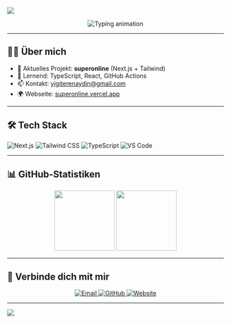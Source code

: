 <!-- 🎨 Banner -->
<img src="https://capsule-render.vercel.app/api?type=waving&color=gradient&height=200&section=header&text=Hallo👋+ich+bin+Yigite+Ren+Aydin&fontSize=30&fontAlignY=45&desc=Modern+Web+Entwickler+%7C+Next.js+%2B+Tailwind" />

<!-- 📝 Kayan-Schrift -->
<p align="center">
  <img src="https://readme-typing-svg.herokuapp.com?font=Fira+Code&size=22&pause=1000&center=true&width=500&lines=Next.js+Enthusiast;Tailwind+CSS+Fan;Vercel+Deployer" alt="Typing animation" />
</p>

---

## 🧑‍💻 Über mich

- 🔭 Aktuelles Projekt: **superonline** (Next.js + Tailwind)
- 🌱 Lernend: TypeScript, React, GitHub Actions
- 📫 Kontakt: <a href="mailto:yigiterenaydin@gmail.com">yigiterenaydin@gmail.com</a>
- 🌍 Webseite: [superonline.vercel.app](https://superonline.vercel.app)

---

## 🛠 Tech Stack

![Next.js](https://img.shields.io/badge/Next.js-black?style=for-the-badge&logo=next.js)
![Tailwind CSS](https://img.shields.io/badge/Tailwind-06B6D4?style=for-the-badge&logo=tailwindcss&logoColor=white)
![TypeScript](https://img.shields.io/badge/TypeScript-007ACC?style=for-the-badge&logo=typescript&logoColor=white)
![VS Code](https://img.shields.io/badge/VS%20Code-007ACC?style=for-the-badge&logo=visual-studio-code&logoColor=white)

---

## 📊 GitHub-Statistiken

<p align="center">
  <img src="https://github-readme-stats.vercel.app/api?username=yigiterenaydin&show_icons=true&theme=tokyonight" height="140" />
  <img src="https://github-readme-stats.vercel.app/api/top-langs/?username=yigiterenaydin&layout=compact&theme=tokyonight" height="140" />
</p>

---

## 🔗 Verbinde dich mit mir

<p align="center">
  <a href="mailto:yigiterenaydin@gmail.com">
    <img src="https://img.shields.io/badge/Email-D14836?style=for-the-badge&logo=gmail&logoColor=white" alt="Email" />
  </a>
  <a href="https://github.com/yigiterenaydin">
    <img src="https://img.shields.io/badge/GitHub-100000?style=for-the-badge&logo=github&logoColor=white" alt="GitHub" />
  </a>
  <a href="https://superonline.vercel.app">
    <img src="https://img.shields.io/badge/Webseite-008080?style=for-the-badge&logo=web&logoColor=white" alt="Website" />
  </a>
</p>

---

<img src="https://capsule-render.vercel.app/api?type=waving&color=gradient&height=120&section=footer"/>
